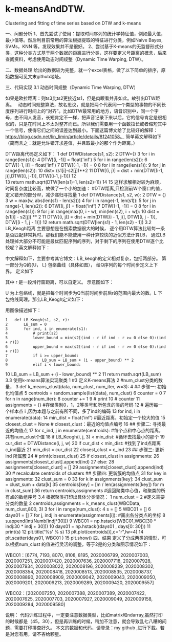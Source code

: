 # k-meansAndDTW.
Clustering and fitting of time series based on DTW and k-means

一、问题分析
1、首先尝试了使用：提取时间序列的统计学特征值，例如最大值，最小值等。然后利目前常用的算法根据提取的特征进行分类，例如Naive Bayes, SVMs，KNN 等。发现效果并不是很好。
2、尝试基于K-means的无监督形式分类，这种分类方式基于两个数据的距离进行分类，这样要定义号距离的概念，后来查阅资料，考虑使用动态时间规整（Dynamic Time Warping, DTW）。

二、数据处理
给出的数据较为完整，就一个excel表格，做了以下简单的排序，原始数据可见文末github地址。

三、代码实现
3.1 动态时间规整（Dynamic Time Warping, DTW）

如果是欧拉距离：则ts3比ts2更接近ts1，但是肉眼看并非如此。故引出DTW距离。
        动态时间规整算法，故名思议，就是把两个代表同一个类型的事物的不同长度序列进行时间上的“对齐”。比如DTW最常用的地方，语音识别中，同一个字母，由不同人发音，长短肯定不一样，把声音记录下来以后，它的信号肯定是很相似的，只是在时间上不太对整齐而已。所以我们需要用一个函数拉长或者缩短其中一个信号，使得它们之间的误差达到最小。下面这篇博文给了比较好的解释：https://blog.csdn.net/lin_limin/article/details/81241058。 简单英文解释如下（简而言之：就是允许错开求差值，并且取最小的那个作为距离。）

DTW距离代码定义如下：
    1 	def DTWDistance(s1, s2):
    2 	    DTW={}
    3 	    for i in range(len(s1)):
    4 	        DTW[(i, -1)] = float('inf')
    5 	    for i in range(len(s2)):
    6 	        DTW[(-1, i)] = float('inf')
    7 	    DTW[(-1, -1)] = 0
    8 	    for i in range(len(s1)):
    9 	        for j in range(len(s2)):
   10 	            dist= (s1[i]-s2[j])**2
   11 	            DTW[(i, j)] = dist + min(DTW[(i-1, j)],DTW[(i, j-1)], DTW[(i-1, j-1)])
   12 			
   13 	    return math.sqrt(DTW[len(s1)-1, len(s2)-1])
   14 
   15 
这样求解相对较为麻烦，时间复杂度比较高，故做了一个小的加速：
#DTW距离,只检测前W个窗口的值，定义错开的部分W，减少递归寻找量
    1 	def DTWDistance(s1, s2, w):
    2 	    DTW = {}
    3 	    w = max(w, abs(len(s1) - len(s2)))
    4 	    for i in range(-1, len(s1)):
    5 	        for j in range(-1, len(s2)):
    6 	            DTW[(i, j)] = float('inf')
    7 	    DTW[(-1, -1)] = 0
    8 	    for i in range(len(s1)):
    9 	        for j in range(max(0, i - w), min(len(s2), i + w)):
   10 	            dist = (s1[i] - s2[j]) ** 2
   11 	            DTW[(i, j)] = dist + min(DTW[(i - 1, j)], DTW[(i, j - 1)], DTW[(i - 1, j - 1)])
   12 	    return math.sqrt(DTW[len(s1) - 1, len(s2) - 1])
3.2  LB_Keogh距离
主要思想是在搜索数据很大的时候， 逐个用DTW算法比较每一条是否匹配非常耗时。那我们能不能使用一种计算较快的近似方法计算LB， 通过LB处理掉大部分不可能是最优匹配序列的序列，对于剩下的序列在使用DTW逐个比较呢？英文解释如下：

中文解释如下，主要参考其它博文：LB_keogh的定义相对复杂，包括两部分。
第一部分为Q的{U， L} 包络曲线（具体如图）， 给Q序列的每个时间步定义上下界。 定义如下

其中 r 是一段滑行窗距离，可以自定义。
示意图如下：

U 为上包络线，就是把每个时间步为Q当前时间步前后r的范围内最大的数。L 下包络线同理。那么LB_Keogh定义如下：

用图像描述如下：

    1 	def LB_Keogh(s1, s2, r):
    2 	    LB_sum = 0
    3 	    for ind, i in enumerate(s1):
    4 	        # print(s2)
    5 	        lower_bound = min(s2[(ind - r if ind - r >= 0 else 0):(ind + r)])
    6 	        upper_bound = max(s2[(ind - r if ind - r >= 0 else 0):(ind + r)])
    7 	        if i >= upper_bound:
    8 	            LB_sum = LB_sum + (i - upper_bound) ** 2
    9 	        elif i < lower_bound:
   10 	            LB_sum = LB_sum + (i - lower_bound) ** 2
   11 	    return math.sqrt(LB_sum)
  3.3  使用k-means算法实现聚类
    1 	#3  定义K-means算法
    2 	#num_clust分类的数量，
    3 	def k_means_clust(data, num_clust, num_iter, w=3):
    4 	    ## 步骤一: 初始化均值点
    5 	    centroids = random.sample(list(data), num_clust)
    6 	    counter = 0
    7 	    for n in range(num_iter):
    8 	        counter += 1
    9 	        # print
   10 	        # counter
   11 	        assignments = {}  #存储类别0，1，2等类号和所包含的类的号码
   12 	        # 遍历每一个样本点 i ,因为本题与之前有所不同，多了ind的编码
   13 	        for ind, i in enumerate(data):
   14 	            min_dist = float('inf')   #最近距离，初始定一个较大的值
   15 	            closest_clust = None     # closest_clust：最近的均值点编号
   16 	            ## 步骤二: 寻找最近的均值点
   17 	            for c_ind, j in enumerate(centroids):  #每个点和中心点的距离，共有num_clust个值
   18 	                if LB_Keogh(i, j, 3) < min_dist:    #循环去找最小的那个
   19 	                    cur_dist = DTWDistance(i, j, w)
   20 	                    if cur_dist < min_dist:         #找到了ind点距离c_ind最近
   21 	                        min_dist = cur_dist
   22 	                        closest_clust = c_ind
   23 	            ## 步骤三: 更新 ind 所属簇
   24 	            # print(closest_clust)
   25 	            if closest_clust in assignments:
   26 	                assignments[closest_clust].append(ind)
   27 	            else:
   28 	                assignments[closest_clust] = []
   29 	                assignments[closest_clust].append(ind)
   30 	        # recalculate centroids of clusters  ## 步骤四: 更新簇的均值点
   31 	        for key in assignments:
   32 	            clust_sum = 0
   33 	            for k in assignments[key]:
   34 	                clust_sum = clust_sum + data[k]
   35 	            centroids[key] = [m / len(assignments[key]) for m in clust_sum]
   36 	    return centroids,assignments    #返回聚类中心值，和聚类的所有点的数组序号
3.4  根据聚类打印出具体分类情况：
    1 	num_clust = 2  #定义需要分类的数量
    2 	centroids,assignments = k_means_clust(WBCData, num_clust,800, 3)
    3 	for i in range(num_clust):
    4 	    s = []
    5 	    WBC01 = []
    6 	    days01 = []
    7 	    for j, indj in enumerate(assignments[i]):  #画出各分类点的坐标
    8 	        s.append(int(Numb[indj*30]))
    9 	        WBC01 = np.hstack((WBC01,WBC[30 * indj:30 * indj + 30]))
   10 	        days01 = np.hstack((days01 , days[0: 30]))
   11 	    print(s)
   12 	    plt.title('%s' % s)
   13 	    plt.plot(centroids[i],c="r",lw=4)
   14 	    plt.scatter(days01, WBC01 )
   15 	    plt.show()
四、结果
定义了分成两类的情形，可以根据num_clust 的值进行灵活的调整，等于2是的分类和图示情况如下：

WBC01：[6774, 7193, 8070, 8108, 8195, 2020006799, 2020007003, 2020007251, 2020007420, 2020007636, 2020007718, 2020007928, 2020007934, 2020008022, 2020008196, 2020008239, 2020008302, 2020008354, 2020008418, 2020008513, 2020008535, 2020008737, 2020008890, 2020008909, 2020009042, 2020009043, 2020009050, 2020009201, 2020009213, 2020009289, 2020009420, 2020009557]

WBC02：[2020007250, 2020007388, 2020007389, 2020007422, 2020007625, 2020007703, 2020007927, 2020009049, 2020009158, 2020009284, 2020009580]

说明：
代码训练过程中，一定要注意数据类型，比如matrix和ndarray,虽然打印的时候都是（45，30），但是再训练的时候，稍加不注意，就会导致乱七八糟的问题，需要打印排查好久。
本文的数据和代码，请登录：my github ,进行下载。若是对您有用，请不吝给颗星。
